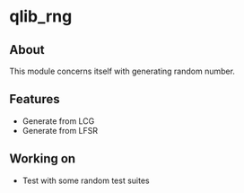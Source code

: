 # qlib_rng

## About

This module concerns itself with generating random number.

## Features
- Generate from LCG
- Generate from LFSR

## Working on
- Test with some random test suites